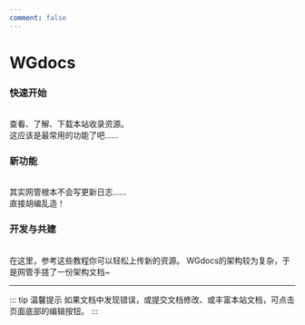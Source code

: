 ```yaml
---
comment: false
---
```

# WGdocs

### 快速开始
<br>
<NCard title="🔎 探索资源" link="../Resources">
查看、了解、下载本站收录资源。<br>
这应该是最常用的功能了吧……
</NCard>

### 新功能
<br>
<NCard title="🚀 更新日志与新功能介绍" link="../guide/install">
其实网管根本不会写更新日志……<br>
直接胡编乱造！
</NCard>

### 开发与共建
<br>
<NCard title="➕ 上传资源" link="../use/integration">
在这里，参考这些教程你可以轻松上传新的资源。
</NCard>
<NCard title="📑 查看架构" link="../config/basic">
WGdocs的架构较为复杂，于是网管手搓了一份架构文档~
</NCard>

---
::: tip 温馨提示
如果文档中发现错误，或提交文档修改、或丰富本站文档，可点击页面底部的编辑按钮。
:::